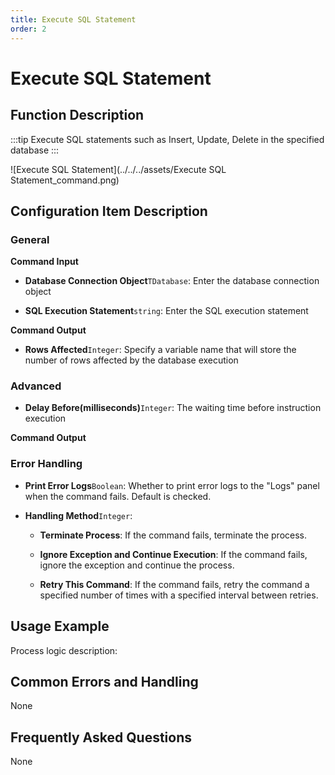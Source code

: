```yaml
---
title: Execute SQL Statement
order: 2
---
```


# Execute SQL Statement

## Function Description

:::tip 
Execute SQL statements such as Insert, Update, Delete in the specified database
:::

![Execute SQL Statement](../../../assets/Execute SQL Statement_command.png)

## Configuration Item Description

### General

**Command Input**

- **Database Connection Object**`TDatabase`: Enter the database connection object

- **SQL Execution Statement**`string`: Enter the SQL execution statement


**Command Output**

- **Rows Affected**`Integer`: Specify a variable name that will store the number of rows affected by the database execution

### Advanced

- **Delay Before(milliseconds)**`Integer`: The waiting time before instruction execution


**Command Output**

### Error Handling

- **Print Error Logs**`Boolean`: Whether to print error logs to the "Logs" panel when the command fails. Default is checked. 

- **Handling Method**`Integer`:

    - **Terminate Process**: If the command fails, terminate the process.

    - **Ignore Exception and Continue Execution**: If the command fails, ignore the exception and continue the process.

    - **Retry This Command**: If the command fails, retry the command a specified number of times with a specified interval between retries.

## Usage Example

Process logic description:

## Common Errors and Handling

None

## Frequently Asked Questions

None

